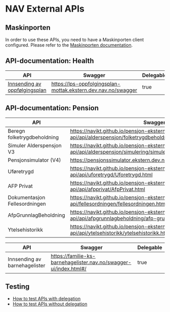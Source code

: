 # NAV External APIs

## Maskinporten

In order to use these APIs, you need to have a Maskinporten client configured. Please refer to the [Maskinporten documentation](https://docs.digdir.no/docs/Maskinporten/maskinporten_guide_apikonsument).

## API-documentation: Health
| API                               | Swagger                                                       | Delegable |
|-----------------------------------|---------------------------------------------------------------|-----------|
| [Innsending av oppfølgingsplan](https://github.com/navikt/lps-oppfolgingsplan-mottak) | https://lps-oppfolgingsplan-mottak.ekstern.dev.nav.no/swagger | true      |


## API-documentation: Pension

| API                           | Swagger                                                                                                       | Delegable |
|-------------------------------|---------------------------------------------------------------------------------------------------------------|-----------|
| Beregn folketrygdbeholdning   | https://navikt.github.io/pensjon-ekstern-api/api/alderspensjon/folketrygdbeholdning/folketrygdbeholdning.html | false     |
| Simuler Alderspensjon V3      | https://navikt.github.io/pensjon-ekstern-api/api/alderspensjon/simulering/simulerAlderspensjonV3.html         | false     |
| Pensjonsimulator (V4)         | https://pensjonssimulator.ekstern.dev.nav.no/swagger-ui/index.html                                            | false     |
| Uføretrygd                    | https://navikt.github.io/pensjon-ekstern-api/api/uforetrygd/Uforetrygd.html                                   | false     |
| AFP Privat                    | https://navikt.github.io/pensjon-ekstern-api/api/afpprivat/AfpPrivat.html                                     | false     |
| Dokumentasjon Fellesordningen | https://navikt.github.io/pensjon-ekstern-api/fellesordningen/fellesordningen.html                             | false     |
| AfpGrunnlagBeholdning         | https://navikt.github.io/pensjon-ekstern-api/api/afpgrunnlagbeholdning/afp-grunnlag-beholdning.html           | false     |
| Ytelsehistorikk               | https://navikt.github.io/pensjon-ekstern-api/api/ytelsehistorikk/ytelsehistorikk.html                         | false     |


| API                           | Swagger                                                           | Delegable |
|-------------------------------|-------------------------------------------------------------------|-----------|
| Innsending av barnehagelister | https://familie-ks-barnehagelister.nav.no/swagger-ui/index.html#/ | true      |

## Testing

* [How to test APIs with delegation](api-dok/teste-delegerbart-api/teste-delegerbart-api.md)
* [How to test APIs without delegation](api-dok/teste-api/teste-api.md)

